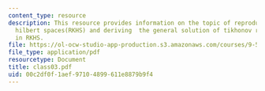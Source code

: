 ```yaml
---
content_type: resource
description: This resource provides information on the topic of reproducing kernel
  hilbert spaces(RKHS) and deriving  the general solution of tikhonov regularization
  in RKHS.
file: https://ol-ocw-studio-app-production.s3.amazonaws.com/courses/9-520-statistical-learning-theory-and-applications-spring-2006/00c2df0f1aef97104899611e8879b9f4_class03.pdf
file_type: application/pdf
resourcetype: Document
title: class03.pdf
uid: 00c2df0f-1aef-9710-4899-611e8879b9f4
---
```

